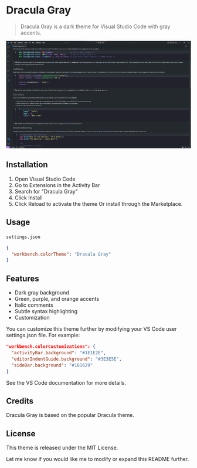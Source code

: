 # Dracula Gray
> Dracula Gray is a dark theme for Visual Studio Code with gray accents.

![Screenshot](https://raw.githubusercontent.com/npv2k1/dracula-gray/master/assets/screenshot.png)

## Installation

1. Open Visual Studio Code
2. Go to Extensions in the Activity Bar
3. Search for "Dracula Gray"
4. Click Install
5. Click Reload to activate the theme
Or install through the Marketplace.

## Usage
`settings.json`
```json
{  
  "workbench.colorTheme": "Dracula Gray"
}
```

## Features
* Dark gray background
* Green, purple, and orange accents
* Italic comments
* Subtle syntax highlighting
* Customization

You can customize this theme further by modifying your VS Code user settings.json file. For example:

```json
"workbench.colorCustomizations": {
  "activityBar.background": "#1E1E2E",
  "editorIndentGuide.background": "#3E3E5E",
  "sideBar.background": "#161629" 
}
```
See the VS Code documentation for more details.

## Credits
Dracula Gray is based on the popular Dracula theme.

## License
This theme is released under the MIT License.

Let me know if you would like me to modify or expand this README further.